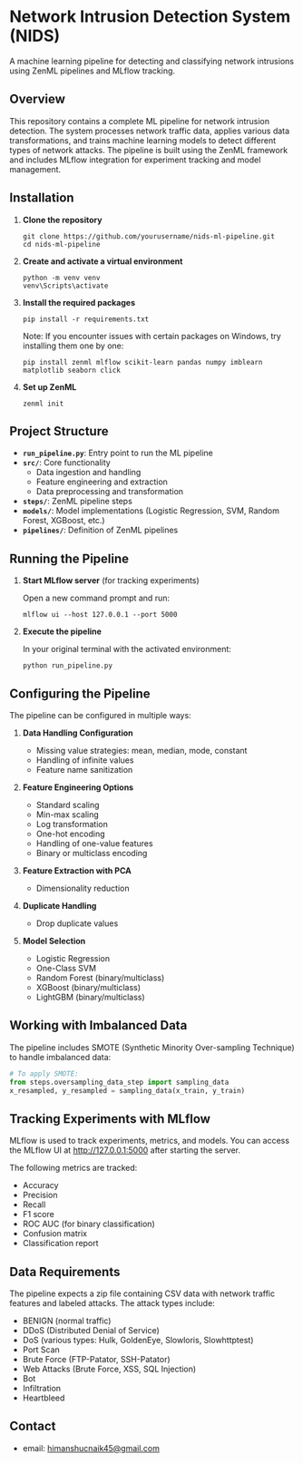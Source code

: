 # Network Intrusion Detection System (NIDS)

A machine learning pipeline for detecting and classifying network intrusions using ZenML pipelines and MLflow tracking.

## Overview

This repository contains a complete ML pipeline for network intrusion detection. The system processes network traffic data, applies various data transformations, and trains machine learning models to detect different types of network attacks. The pipeline is built using the ZenML framework and includes MLflow integration for experiment tracking and model management.


## Installation

1. **Clone the repository**

   ```
   git clone https://github.com/yourusername/nids-ml-pipeline.git
   cd nids-ml-pipeline
   ```

2. **Create and activate a virtual environment**

   ```
   python -m venv venv
   venv\Scripts\activate
   ```

3. **Install the required packages**

   ```
   pip install -r requirements.txt
   ```

   Note: If you encounter issues with certain packages on Windows, try installing them one by one:
   
   ```
   pip install zenml mlflow scikit-learn pandas numpy imblearn matplotlib seaborn click
   ```

4. **Set up ZenML**

   ```
   zenml init
   ```

## Project Structure

- **`run_pipeline.py`**: Entry point to run the ML pipeline
- **`src/`**: Core functionality
  - Data ingestion and handling
  - Feature engineering and extraction
  - Data preprocessing and transformation
- **`steps/`**: ZenML pipeline steps
- **`models/`**: Model implementations (Logistic Regression, SVM, Random Forest, XGBoost, etc.)
- **`pipelines/`**: Definition of ZenML pipelines

## Running the Pipeline

1. **Start MLflow server** (for tracking experiments)

   Open a new command prompt and run:
   ```
   mlflow ui --host 127.0.0.1 --port 5000
   ```

2. **Execute the pipeline**

   In your original terminal with the activated environment:
   ```
   python run_pipeline.py
   ```

## Configuring the Pipeline

The pipeline can be configured in multiple ways:

1. **Data Handling Configuration**
   - Missing value strategies: mean, median, mode, constant
   - Handling of infinite values
   - Feature name sanitization

2. **Feature Engineering Options**
   - Standard scaling
   - Min-max scaling
   - Log transformation
   - One-hot encoding
   - Handling of one-value features
   - Binary or multiclass encoding

3. **Feature Extraction with PCA**
   - Dimensionality reduction

4. **Duplicate Handling**
   - Drop duplicate values

5. **Model Selection**
   - Logistic Regression
   - One-Class SVM
   - Random Forest (binary/multiclass)
   - XGBoost (binary/multiclass)
   - LightGBM (binary/multiclass)

## Working with Imbalanced Data

The pipeline includes SMOTE (Synthetic Minority Over-sampling Technique) to handle imbalanced data:

```python
# To apply SMOTE:
from steps.oversampling_data_step import sampling_data
x_resampled, y_resampled = sampling_data(x_train, y_train)
```

## Tracking Experiments with MLflow

MLflow is used to track experiments, metrics, and models. You can access the MLflow UI at http://127.0.0.1:5000 after starting the server.

The following metrics are tracked:
- Accuracy
- Precision
- Recall
- F1 score
- ROC AUC (for binary classification)
- Confusion matrix
- Classification report


## Data Requirements

The pipeline expects a zip file containing CSV data with network traffic features and labeled attacks. The attack types include:

- BENIGN (normal traffic)
- DDoS (Distributed Denial of Service)
- DoS (various types: Hulk, GoldenEye, Slowloris, Slowhttptest)
- Port Scan
- Brute Force (FTP-Patator, SSH-Patator)
- Web Attacks (Brute Force, XSS, SQL Injection)
- Bot
- Infiltration
- Heartbleed

## Contact
- email: himanshucnaik45@gmail.com
